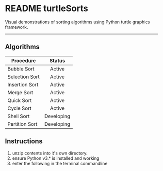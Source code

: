 # README turtleSorts #

Visual demonstrations of sorting algorithms using
Python turtle graphics framework.

-----

## Algorithms ##

| Procedure | Status|
|-----------|:------:|
| Bubble Sort | Active |
| Selection Sort | Active |
| Insertion Sort | Active |
| Merge Sort | Active |
| Quick Sort | Active |
| Cycle Sort | Active |
| Shell Sort | Developing |
| Partition Sort | Developing |

## Instructions ##

1. unzip contents into it's own directory.
2. ensure Python v3.* is installed and working
3. enter the following in the terminal commandline

